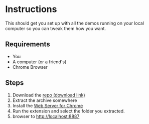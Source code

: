 # Instructions

This should get you set up with all the demos running on your local computer so you can tweak them how you want.

## Requirements

* You
* A computer (or a friend's)
* Chrome Browser

## Steps

1. Download the [repo (download link)](https://github.com/AdaRoseEdwards/mozfest-demos/archive/master.zip)
1. Extract the archive somewhere
1. Install the [Web Server for Chrome](https://chrome.google.com/webstore/detail/web-server-for-chrome/ofhbbkphhbklhfoeikjpcbhemlocgigb/related)
1. Run the extension and select the folder you extracted.
1. browser to [http://localhost:8887](http://localhost:8887)
